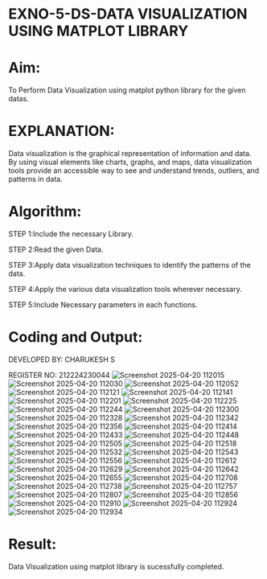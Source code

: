 # EXNO-5-DS-DATA VISUALIZATION USING MATPLOT LIBRARY

# Aim:
  To Perform Data Visualization using matplot python library for the given datas.

# EXPLANATION:
Data visualization is the graphical representation of information and data. By using visual elements like charts, graphs, and maps, data visualization tools provide an accessible way to see and understand trends, outliers, and patterns in data.

# Algorithm:
STEP 1:Include the necessary Library.

STEP 2:Read the given Data.

STEP 3:Apply data visualization techniques to identify the patterns of the data.

STEP 4:Apply the various data visualization tools wherever necessary.

STEP 5:Include Necessary parameters in each functions.

# Coding and Output:
DEVELOPED BY: CHARUKESH S

REGISTER NO: 212224230044
![Screenshot 2025-04-20 112015](https://github.com/user-attachments/assets/fd374ad4-7004-49d1-8d1f-ab291ab3cbac)
![Screenshot 2025-04-20 112030](https://github.com/user-attachments/assets/d0b92f4f-a428-4589-90c0-eb625f80eefa)
![Screenshot 2025-04-20 112052](https://github.com/user-attachments/assets/c71ab01c-e0a9-4edf-9ccf-eb71fb58cb02)
![Screenshot 2025-04-20 112121](https://github.com/user-attachments/assets/ed0f5144-f3d0-4a50-81eb-29c0e0213740)
![Screenshot 2025-04-20 112141](https://github.com/user-attachments/assets/b6669e11-b0d7-45ae-8be2-5bb4939c2c60)
![Screenshot 2025-04-20 112201](https://github.com/user-attachments/assets/b58a31d0-adae-4906-b6f1-da2874c44613)
![Screenshot 2025-04-20 112225](https://github.com/user-attachments/assets/0b3b6de6-3c06-492b-bee7-71172ddb32ae)
![Screenshot 2025-04-20 112244](https://github.com/user-attachments/assets/0b2a57d7-f002-4c52-832b-d202e924ca88)
![Screenshot 2025-04-20 112300](https://github.com/user-attachments/assets/875fe06c-3e4b-42d3-94bf-94d2b230be0d)
![Screenshot 2025-04-20 112328](https://github.com/user-attachments/assets/cb4f464f-4559-4212-b917-d5cd3afb0146)
![Screenshot 2025-04-20 112342](https://github.com/user-attachments/assets/ae5f015a-993b-48c9-9395-81b9134ae086)
![Screenshot 2025-04-20 112356](https://github.com/user-attachments/assets/2c0aca41-4f05-4f2a-9c92-c945f71f8bb0)
![Screenshot 2025-04-20 112414](https://github.com/user-attachments/assets/e86fe1d0-35cc-4dc0-b735-b8b57226a3c4)
![Screenshot 2025-04-20 112433](https://github.com/user-attachments/assets/1e0f203b-d820-4ce4-a78c-78d1dd3c8e25)
![Screenshot 2025-04-20 112448](https://github.com/user-attachments/assets/2efcff1a-9a51-479a-b95a-af4ce3312347)
![Screenshot 2025-04-20 112505](https://github.com/user-attachments/assets/ce07659e-6837-473f-9029-a750c2513fdb)
![Screenshot 2025-04-20 112518](https://github.com/user-attachments/assets/69894cfa-c654-451b-932b-ed2e3864266c)
![Screenshot 2025-04-20 112532](https://github.com/user-attachments/assets/3484ac49-41f4-4626-9562-13f1d906f1e9)
![Screenshot 2025-04-20 112543](https://github.com/user-attachments/assets/2d343ec9-f349-4479-a62c-9bf97ece31db)
![Screenshot 2025-04-20 112556](https://github.com/user-attachments/assets/ba64c9a3-bb9b-4cee-8858-1aa3cecd8528)
![Screenshot 2025-04-20 112612](https://github.com/user-attachments/assets/f5767e6b-23dd-4a9d-bbb5-05336e8c1392)
![Screenshot 2025-04-20 112629](https://github.com/user-attachments/assets/4c34777c-47fa-4849-abba-1d75db0077ad)
![Screenshot 2025-04-20 112642](https://github.com/user-attachments/assets/99d353af-ac01-4df8-a3d5-5971f00c28de)
![Screenshot 2025-04-20 112655](https://github.com/user-attachments/assets/5f51c3d4-7ca9-4f20-b9b9-df9f7578c1af)
![Screenshot 2025-04-20 112708](https://github.com/user-attachments/assets/74ca069a-49d3-483a-b13f-93ff91af04be)
![Screenshot 2025-04-20 112738](https://github.com/user-attachments/assets/f662cc54-696b-422b-8591-5d4db732d1ab)
![Screenshot 2025-04-20 112757](https://github.com/user-attachments/assets/47ece62f-93a0-4315-9523-925811dbe188)
![Screenshot 2025-04-20 112807](https://github.com/user-attachments/assets/d3127080-241e-400b-94d8-071d4b7b98d9)
![Screenshot 2025-04-20 112856](https://github.com/user-attachments/assets/e5acadc3-dc13-4e7d-a63a-0b7f4ab866dd)
![Screenshot 2025-04-20 112910](https://github.com/user-attachments/assets/8e18a339-eeaa-448c-b724-6bcb83d9b57f)
![Screenshot 2025-04-20 112924](https://github.com/user-attachments/assets/539ddd86-ce75-4789-9462-ed5252f0674b)
![Screenshot 2025-04-20 112934](https://github.com/user-attachments/assets/45edc316-1cfb-4929-8fb4-ef1669bf7960)
# Result:
 Data Visualization using matplot library is sucessfully completed.
